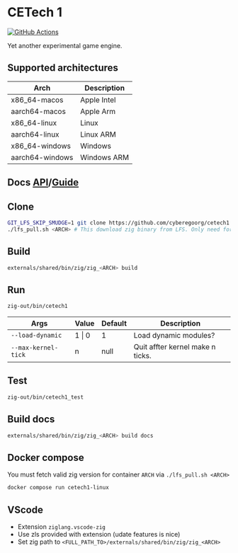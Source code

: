 # CETech 1

[![GitHub Actions](https://github.com/cyberegoorg/cetech1/actions/workflows/ci.yaml/badge.svg)](https://github.com/cyberegoorg/cetech1/actions/workflows/ci.yaml)

Yet another experimental game engine.

## Supported architectures

| Arch              | Description   |
|-------------------|---------------|
| x86_64-macos      | Apple Intel   |
| aarch64-macos     | Apple Arm     |
| x86_64-linux      | Linux         |
| aarch64-linux     | Linux ARM     |
| x86_64-windows    | Windows       |
| aarch64-windows   | Windows ARM   |

## Docs [API](https://cyberegoorg.github.io/cetech1/)/[Guide](https://cyberegoorg.github.io/cetech1/#G;)

## Clone

```sh
GIT_LFS_SKIP_SMUDGE=1 git clone https://github.com/cyberegoorg/cetech1.git 
./lfs_pull.sh <ARCH> # This download zig binary from LFS. Only need for your arch where you develop
```

## Build

```sh
externals/shared/bin/zig/zig_<ARCH> build
```

## Run

```sh
zig-out/bin/cetech1
```

Args                      | Value    | Default     | Description
--------------------------|----------|-------------|-----------------------------------
`--load-dynamic`          | 1 \| 0   | 1           | Load dynamic modules?
`--max-kernel-tick`       | n        | null        | Quit affter kernel make n ticks.

## Test

```sh
zig-out/bin/cetech1_test
```

## Build docs

```sh
externals/shared/bin/zig/zig_<ARCH> build docs
```

## Docker compose

You must fetch valid zig version for container `ARCH` via `./lfs_pull.sh <ARCH>`

```sh
docker compose run cetech1-linux 
```

## VScode

- Extension `ziglang.vscode-zig`
- Use zls provided with extension (udate features is nice)
- Set zig path to `<FULL_PATH_TO>/externals/shared/bin/zig/zig_<ARCH>`
